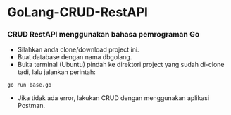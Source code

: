 # GoLang-CRUD-RestAPI
### CRUD RestAPI menggunakan bahasa pemrograman Go
- Silahkan anda clone/download project ini.
- Buat database dengan nama dbgolang.
- Buka terminal (Ubuntu) pindah ke direktori project yang sudah di-clone tadi, lalu jalankan perintah:
```
go run base.go
```
- Jika tidak ada error, lakukan CRUD dengan menggunakan aplikasi Postman.
